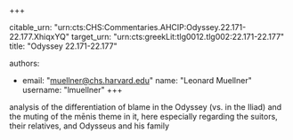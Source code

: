 +++


citable_urn: "urn:cts:CHS:Commentaries.AHCIP:Odyssey.22.171-22.177.XhiqxYQ"
target_urn: "urn:cts:greekLit:tlg0012.tlg002:22.171-22.177"
title: "Odyssey 22.171-22.177"

authors:
- email: "muellner@chs.harvard.edu"
  name: "Leonard Muellner"
  username: "lmuellner"
+++

<p>analysis of the differentiation of blame in the Odyssey (vs. in the Iliad) and the muting of the mēnis theme in it, here especially regarding the suitors, their relatives, and Odysseus and his family</p>
